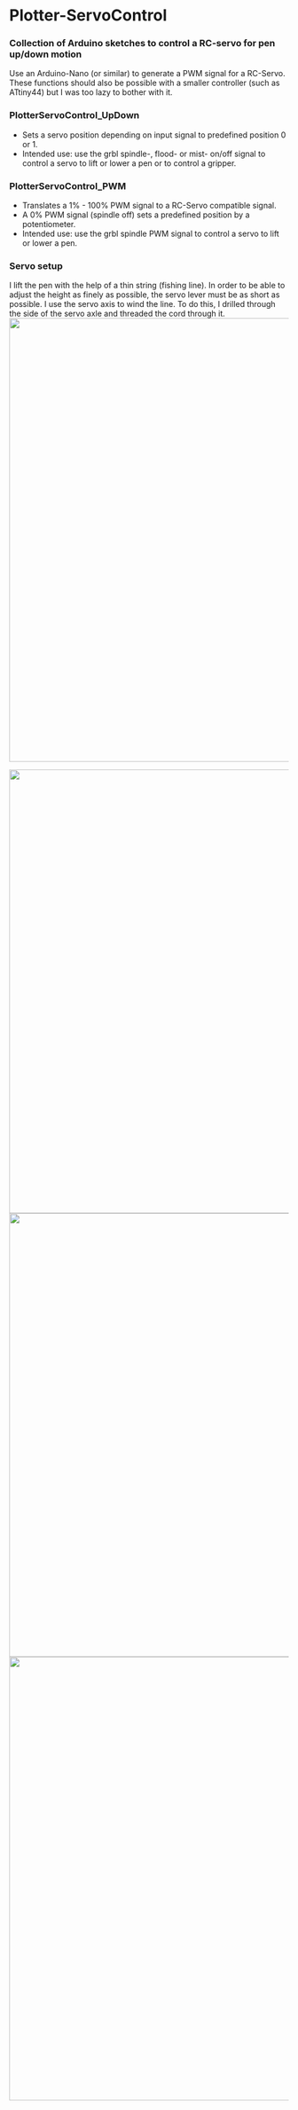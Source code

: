 # Plotter-ServoControl
### Collection of Arduino sketches to control a RC-servo for pen up/down motion
Use an Arduino-Nano (or similar) to generate a PWM signal for a RC-Servo.
These functions should also be possible with a smaller controller (such as ATtiny44) but I was too lazy to bother with it.

### PlotterServoControl_UpDown 
* Sets a servo position depending on input signal to predefined position 0 or 1.
* Intended use: use the grbl spindle-, flood- or mist- on/off signal to control a servo to lift or lower a pen or to control a gripper.


### PlotterServoControl_PWM 
* Translates a 1% - 100% PWM signal to a RC-Servo compatible signal.
* A 0% PWM signal (spindle off) sets a predefined position by a potentiometer.
* Intended use: use the grbl spindle PWM signal to control a servo to lift or lower a pen.

 
 ### Servo setup 
 I lift the pen with the help of a thin string (fishing line). In order to be able to adjust the height as finely as possible, the servo lever must be as short as possible. I use the servo axis to wind the line. To do this, I drilled through the side of the servo axle and threaded the cord through it.
<img src="https://github.com/svenhb/Plotter-ServoControl/assets/19973251/956ff810-169d-4861-9860-30374cf65fa1" width="800">

<img src="https://github.com/svenhb/Plotter-ServoControl/assets/19973251/475b52da-94f5-41c7-9f77-7d5a26e08cbe" width="800">


<img src="https://github.com/svenhb/Plotter-ServoControl/assets/19973251/4a094eb8-f4f2-4545-ac00-705f1729a4b1" height="800">


<img src="https://github.com/svenhb/Plotter-ServoControl/assets/19973251/7633d544-4a24-43d5-84ef-82146ebd8c6a" height="800">
